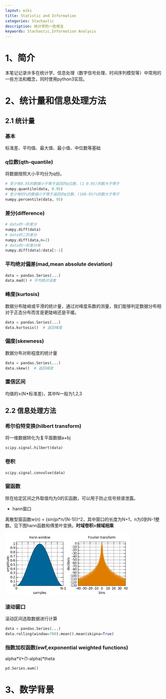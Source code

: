 ```yaml
---
layout: wiki
title: Statistic and Information
categories: Stachastic
description: 统计学的一些用法
keywords: Stachastic,Information Analysis
---
```


# 1、简介
本笔记记录许多在统计学、信息处理（数字信号处理、时间序列模型等）中常用的一些方法和概念，同时使用python3实现。
# 2、统计量和信息处理方法
## 2.1 统计量
### 基本
 标准差、平均值、最大值、最小值、中位数等基础

### q位数(qth-quantile)

将数据按照大小平均分为q份。

```python
# 至少有0.95的数据小于等于返回的q位数，(1-0.95)的数大于等于
numpy.quantile(data, 0.95)
# 至少有95%的数据小于等于返回的q位数，(100-95)%的数大于等于
numpy.percentile(data, 95)
```

### 差分(difference)

```python
# data的一阶差分
numpy.diff(data)
# data的二阶差分
numpy.diff(data,n=2)
# data的一阶差分率
numpy.diff(data)/data[:-1]
```

### 平均绝对偏差(mad,mean absolute deviation)

```python
data = pandas.Series(...)
data.mad() # 平均绝对误差
```

### 峰度(kurtosis)

数据分布陡峭或平滑的统计量，通过对峰度系数的测量，我们能够判定数据分布相对于正态分布而言是更陡峭还是平缓。

```python
data = pandas.Series(...)
data.kurtosis()  # 返回峰度
```

### 偏度(skewness)

数据分布对称程度的统计量

```python
data = pandas.Series(...)
data.skew()  # 返回峰度
```

### 置信区间
均值的±(N\*标准差)，其中N一般为1,2,3



## 2.2 信息处理方法

### 希尔伯特变换(hilbert transform)

将一维数据转化为复平面数据a+bj

```python
scipy.signal.hilbert(data)
```

### 卷积

```python
scipy.signal.convolve(data)
```

### 窗函数
除在给定区间之外取值均为0的实函数，可以用于防止信号频谱泄露。

* hann窗口

离散型窗函数w(n) = (sin(pi\*n/(N-1)))^2，其中窗口的长度为N+1，n为0到N-1整数。见下图hann函数和傅里叶变换。**时域卷积=频域相乘**

<img src="/images/wiki/StaticAnalysis/hann.png" width="400" alt="hann函数和它的傅里叶变换" />

### 滚动窗口
滚动区间选取数据进行计算

```python
data = pandas.Series(...)
data.rolling(window=700).mean().mean(skipna=True)
```

### 指数加权函数(ewf,exponential weighted functions)
alpha\*V+(1-alpha)\*theta

```python
pd.Series.ewm()
```
# 3、数学背景
